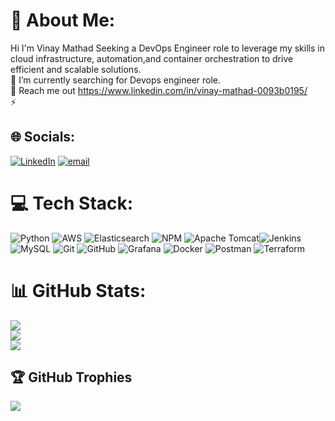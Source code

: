 # 💫 About Me:
Hi I'm Vinay  Mathad Seeking a DevOps Engineer role to leverage my skills in cloud infrastructure, automation,and container orchestration to drive efficient and scalable solutions.
<br>🌱 I’m currently searching for Devops engineer role. <br>💬 Reach me out https://www.linkedin.com/in/vinay-mathad-0093b0195/<br>⚡<br> 


## 🌐 Socials:
[![LinkedIn](https://img.shields.io/badge/LinkedIn-%230077B5.svg?logo=linkedin&logoColor=white)](https://linkedin.com/in/https://www.linkedin.com/in/vinay-mathad-0093b0195/) [![email](https://img.shields.io/badge/Email-D14836?logo=gmail&logoColor=white)](mailto:vinaymatad@gmail.com) 

# 💻 Tech Stack:
![Python](https://img.shields.io/badge/python-3670A0?style=plastic&logo=python&logoColor=ffdd54) ![AWS](https://img.shields.io/badge/AWS-%23FF9900.svg?style=plastic&logo=amazon-aws&logoColor=white)  ![Elasticsearch](https://img.shields.io/badge/elasticsearch-%230377CC.svg?style=plastic&logo=elasticsearch&logoColor=white) ![NPM](https://img.shields.io/badge/NPM-%23CB3837.svg?style=plastic&logo=npm&logoColor=white) ![Apache Tomcat](https://img.shields.io/badge/apache%20tomcat-%23F8DC75.svg?style=plastic&logo=apache-tomcat&logoColor=black)![Jenkins](https://img.shields.io/badge/jenkins-%232C5263.svg?style=plastic&logo=jenkins&logoColor=white) ![MySQL](https://img.shields.io/badge/mysql-4479A1.svg?style=plastic&logo=mysql&logoColor=white) ![Git](https://img.shields.io/badge/git-%23F05033.svg?style=plastic&logo=git&logoColor=white) ![GitHub](https://img.shields.io/badge/github-%23121011.svg?style=plastic&logo=github&logoColor=white) ![Grafana](https://img.shields.io/badge/grafana-%23F46800.svg?style=plastic&logo=grafana&logoColor=white)  ![Docker](https://img.shields.io/badge/docker-%230db7ed.svg?style=plastic&logo=docker&logoColor=white) ![Postman](https://img.shields.io/badge/Postman-FF6C37?style=plastic&logo=postman&logoColor=white) ![Terraform](https://img.shields.io/badge/terraform-%235835CC.svg?style=plastic&logo=terraform&logoColor=white)
# 📊 GitHub Stats:
![](https://github-readme-stats.vercel.app/api?username=vinayvmathad&theme=dark&hide_border=false&include_all_commits=false&count_private=false)<br/>
![](https://github-readme-streak-stats.herokuapp.com/?user=vinayvmathad&theme=dark&hide_border=false)<br/>
![](https://github-readme-stats.vercel.app/api/top-langs/?username=vinayvmathad&theme=dark&hide_border=false&include_all_commits=false&count_private=false&layout=compact)

## 🏆 GitHub Trophies
![](https://github-profile-trophy.vercel.app/?username=vinayvmathad&theme=radical&no-frame=true&no-bg=false&margin-w=4)


